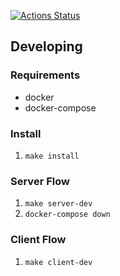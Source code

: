 [![Actions Status](https://github.com/The-Pirate-D-Crew/among-pirates/workflows/CI/badge.svg)](https://github.com/The-Pirate-D-Crew/among-pirates/actions)

## Developing
### Requirements
- docker
- docker-compose

### Install
1. `make install`

### Server Flow
1. `make server-dev`
2. `docker-compose down`

### Client Flow
1. `make client-dev`
